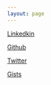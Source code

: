 ```yaml
---
layout: page
---
```


[Linkedkin](https://www.linkedin.com/in/rafalbachorz/)

[Github](https://github.com/rafalbachorz)

[Twitter](https://twitter.com/RafalBachorz)

[Gists](gist_pieces)